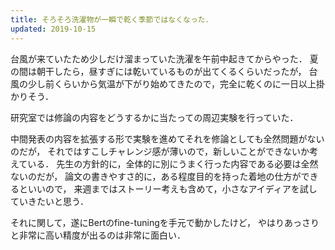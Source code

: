 ```yaml
---
title: そろそろ洗濯物が一瞬で乾く季節ではなくなった．
updated: 2019-10-15
---
```


台風が来ていたため少しだけ溜まっていた洗濯を午前中起きてからやった．
夏の間は朝干したら，昼すぎには乾いているものが出てくるくらいだったが，
台風の少し前くらいから気温が下がり始めてきたので，完全に乾くのに一日以上掛かりそう．

研究室では修論の内容をどうするかに当たっての周辺実験を行っていた．

中間発表の内容を拡張する形で実験を進めてそれを修論としても全然問題がないのだが，
それではすこしチャレンジ感が薄いので，新しいことができないか考えている．
先生の方針的に，全体的に別にうまく行った内容である必要は全然ないのだが，
論文の書きやすさ的に，ある程度目的を持った着地の仕方ができるといいので，
来週まではストーリー考えも含めて，小さなアイディアを試していきたいと思う．

それに関して，遂にBertのfine-tuningを手元で動かしたけど，
やはりあっさりと非常に高い精度が出るのは非常に面白い．
